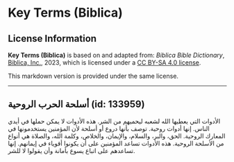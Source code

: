 # Key Terms (Biblica)

## License Information

**Key Terms (Biblica)** is based on and adapted from: _Biblica Bible Dictionary_, [Biblica, Inc.](https://www.biblica.com/), 2023, which is licensed under a [CC BY-SA 4.0 license](https://creativecommons.org/licenses/by-sa/4.0/legalcode.en).

This markdown version is provided under the same license.



--------------------------------

## أسلحة الحرب الروحية (id: 133959)

الأدوات التي يعطيها الله لشعبه ليحميهم من الشر. هذه الأدوات لا يمكن حملها في أيدي الناس. إنها أدوات روحية. توصف بأنها دروع أو أسلحة لأن المؤمنين يستخدمونها في المعارك الروحية. الحق، والبر، والسلام، والإيمان، والخلاص، وكلمة الله، والصلاة هي أنواع من الأسلحة الروحية. هذه الأدوات تساعد المؤمنين على أن يكونوا أقوياء في إيمانهم. إنها تساعدهم على اتباع يسوع بأمانة وأن يقولوا لا للشر.



